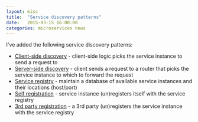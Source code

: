 ```yaml
---
layout: misc
title:  "Service discovery patterns"
date:   2015-03-15 16:00:00
categories: microservices news
---
```


I've added the following service discovery patterns:

* [Client-side discovery](/patterns/client-side-discovery.html) - client-side logic picks the service instance to send a request to
* [Server-side discovery](/patterns/server-side-discovery.html) - client sends a request to a router that picks the service instance to which to forward the request
* [Service registry](/patterns/service-registry.html) - maintain a database of available service instances and their locations (host/port)
* [Self registration](/patterns/self-registration.html) - service instance (un)registers itself with the service registry
* [3rd party registration](/patterns/3rd-party-registration.html) - a 3rd party (un)registers the service instance with the service registry

